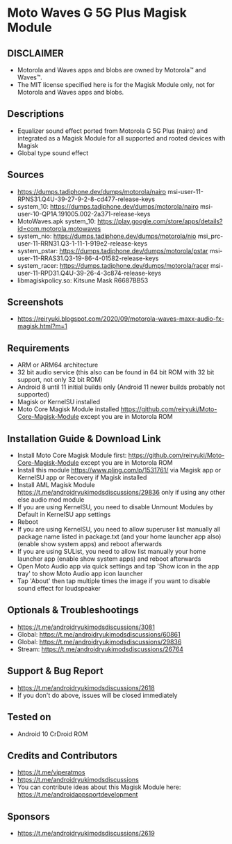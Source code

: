 # Moto Waves G 5G Plus Magisk Module

## DISCLAIMER
- Motorola and Waves apps and blobs are owned by Motorola™ and Waves™.
- The MIT license specified here is for the Magisk Module only, not for Motorola and Waves apps and blobs.

## Descriptions
- Equalizer sound effect ported from Motorola G 5G Plus (nairo) and integrated as a Magisk Module for all supported and rooted devices with Magisk
- Global type sound effect

## Sources
- https://dumps.tadiphone.dev/dumps/motorola/nairo msi-user-11-RPNS31.Q4U-39-27-9-2-8-cd477-release-keys
- system_10: https://dumps.tadiphone.dev/dumps/motorola/nairo msi-user-10-QP1A.191005.002-2a371-release-keys
- MotoWaves.apk system_10: https://play.google.com/store/apps/details?id=com.motorola.motowaves
- system_nio: https://dumps.tadiphone.dev/dumps/motorola/nio msi_prc-user-11-RRN31.Q3-1-11-1-919e2-release-keys
- system_pstar: https://dumps.tadiphone.dev/dumps/motorola/pstar msi-user-11-RRAS31.Q3-19-86-4-01582-release-keys
- system_racer: https://dumps.tadiphone.dev/dumps/motorola/racer msi-user-11-RPD31.Q4U-39-26-4-3c874-release-keys
- libmagiskpolicy.so: Kitsune Mask R6687BB53

## Screenshots
- https://reiryuki.blogspot.com/2020/09/motorola-waves-maxx-audio-fx-magisk.html?m=1

## Requirements
- ARM or ARM64 architecture
- 32 bit audio service (this also can be found in 64 bit ROM with 32 bit support, not only 32 bit ROM)
- Android 8 until 11 initial builds only (Android 11 newer builds probably not supported)
- Magisk or KernelSU installed
- Moto Core Magisk Module installed https://github.com/reiryuki/Moto-Core-Magisk-Module except you are in Motorola ROM

## Installation Guide & Download Link
- Install Moto Core Magisk Module first: https://github.com/reiryuki/Moto-Core-Magisk-Module except you are in Motorola ROM
- Install this module https://www.pling.com/p/1531761/ via Magisk app or KernelSU app or Recovery if Magisk installed
- Install AML Magisk Module https://t.me/androidryukimodsdiscussions/29836 only if using any other else audio mod module
- If you are using KernelSU, you need to disable Unmount Modules by Default in KernelSU app settings
- Reboot
- If you are using KernelSU, you need to allow superuser list manually all package name listed in package.txt (and your home launcher app also) (enable show system apps) and reboot afterwards
- If you are using SUList, you need to allow list manually your home launcher app (enable show system apps) and reboot afterwards
- Open Moto Audio app via quick settings and tap 'Show icon in the app tray' to show Moto Audio app icon launcher
- Tap 'About' then tap multiple times the image if you want to disable sound effect for loudspeaker

## Optionals & Troubleshootings
- https://t.me/androidryukimodsdiscussions/3081
- Global: https://t.me/androidryukimodsdiscussions/60861
- Global: https://t.me/androidryukimodsdiscussions/29836
- Stream: https://t.me/androidryukimodsdiscussions/26764

## Support & Bug Report
- https://t.me/androidryukimodsdiscussions/2618
- If you don't do above, issues will be closed immediately

## Tested on
- Android 10 CrDroid ROM

## Credits and Contributors
- https://t.me/viperatmos
- https://t.me/androidryukimodsdiscussions
- You can contribute ideas about this Magisk Module here: https://t.me/androidappsportdevelopment

## Sponsors
- https://t.me/androidryukimodsdiscussions/2619


